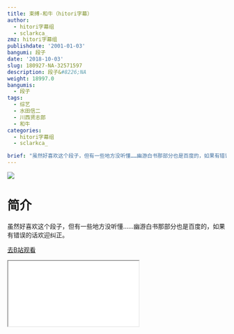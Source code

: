 ```yaml
---
title: 束缚-和牛（hitori字幕）
author:
  - hitori字幕组
  - sclarkca_
zmz: hitori字幕组
publishdate: '2001-01-03'
bangumi: 段子
date: '2018-10-03'
slug: 180927-NA-32571597
description: 段子&#8226;NA
weight: 18997.0
bangumis:
  - 段子
tags:
  - 综艺
  - 水田信二
  - 川西贤志郎
  - 和牛
categories:
  - hitori字幕组
  - sclarkca_

brief: "虽然好喜欢这个段子，但有一些地方没听懂……幽游白书那部分也是百度的，如果有错误的话欢迎纠正。"
---
```

![](https://i.imgur.com/5HUn1VX.jpg)
# 简介  
虽然好喜欢这个段子，但有一些地方没听懂……幽游白书那部分也是百度的，如果有错误的话欢迎纠正。  

[去B站观看](https://www.bilibili.com/video/av32571597/)
<div class ="resp-container"><iframe class="testiframe" src="//player.bilibili.com/player.html?aid=32571597"", scrolling="no", allowfullscreen="true" > </iframe></div> 
